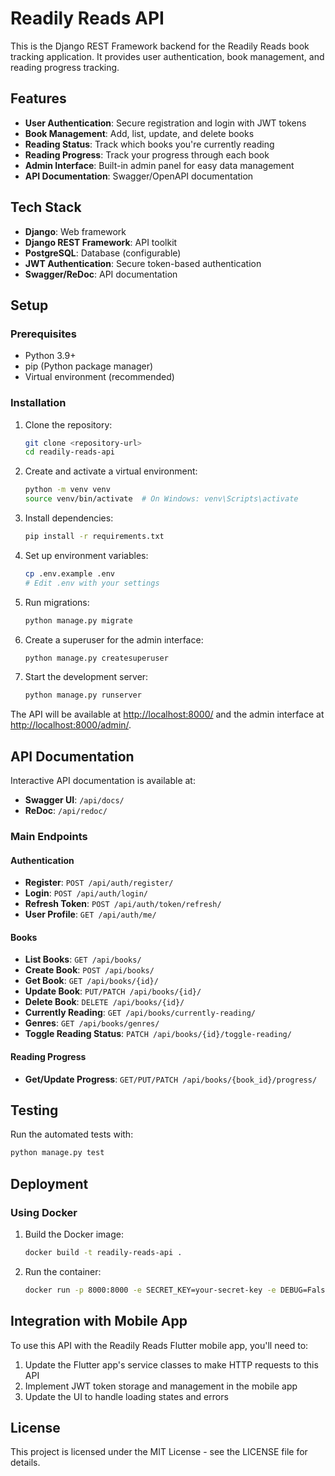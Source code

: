 # Readily Reads API

This is the Django REST Framework backend for the Readily Reads book tracking application. It provides user authentication, book management, and reading progress tracking.

## Features

- **User Authentication**: Secure registration and login with JWT tokens
- **Book Management**: Add, list, update, and delete books
- **Reading Status**: Track which books you're currently reading
- **Reading Progress**: Track your progress through each book
- **Admin Interface**: Built-in admin panel for easy data management
- **API Documentation**: Swagger/OpenAPI documentation

## Tech Stack

- **Django**: Web framework
- **Django REST Framework**: API toolkit
- **PostgreSQL**: Database (configurable)
- **JWT Authentication**: Secure token-based authentication
- **Swagger/ReDoc**: API documentation

## Setup

### Prerequisites

- Python 3.9+
- pip (Python package manager)
- Virtual environment (recommended)

### Installation

1. Clone the repository:

   ```bash
   git clone <repository-url>
   cd readily-reads-api
   ```

2. Create and activate a virtual environment:

   ```bash
   python -m venv venv
   source venv/bin/activate  # On Windows: venv\Scripts\activate
   ```

3. Install dependencies:

   ```bash
   pip install -r requirements.txt
   ```

4. Set up environment variables:

   ```bash
   cp .env.example .env
   # Edit .env with your settings
   ```

5. Run migrations:

   ```bash
   python manage.py migrate
   ```

6. Create a superuser for the admin interface:

   ```bash
   python manage.py createsuperuser
   ```

7. Start the development server:

   ```bash
   python manage.py runserver
   ```

The API will be available at <http://localhost:8000/> and the admin interface at <http://localhost:8000/admin/>.

## API Documentation

Interactive API documentation is available at:

- **Swagger UI**: `/api/docs/`
- **ReDoc**: `/api/redoc/`

### Main Endpoints

#### Authentication

- **Register**: `POST /api/auth/register/`
- **Login**: `POST /api/auth/login/`
- **Refresh Token**: `POST /api/auth/token/refresh/`
- **User Profile**: `GET /api/auth/me/`

#### Books

- **List Books**: `GET /api/books/`
- **Create Book**: `POST /api/books/`
- **Get Book**: `GET /api/books/{id}/`
- **Update Book**: `PUT/PATCH /api/books/{id}/`
- **Delete Book**: `DELETE /api/books/{id}/`
- **Currently Reading**: `GET /api/books/currently-reading/`
- **Genres**: `GET /api/books/genres/`
- **Toggle Reading Status**: `PATCH /api/books/{id}/toggle-reading/`

#### Reading Progress

- **Get/Update Progress**: `GET/PUT/PATCH /api/books/{book_id}/progress/`

## Testing

Run the automated tests with:

```bash
python manage.py test
```

## Deployment

### Using Docker

1. Build the Docker image:

   ```bash
   docker build -t readily-reads-api .
   ```

2. Run the container:

   ```bash
   docker run -p 8000:8000 -e SECRET_KEY=your-secret-key -e DEBUG=False readily-reads-api
   ```

## Integration with Mobile App

To use this API with the Readily Reads Flutter mobile app, you'll need to:

1. Update the Flutter app's service classes to make HTTP requests to this API
2. Implement JWT token storage and management in the mobile app
3. Update the UI to handle loading states and errors

## License

This project is licensed under the MIT License - see the LICENSE file for details.
